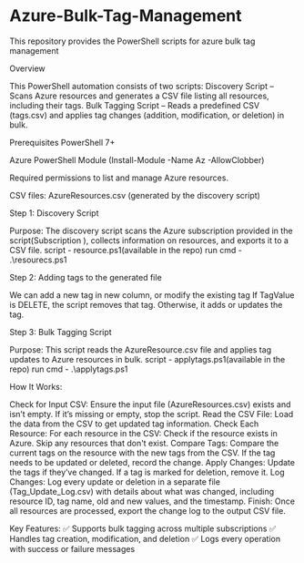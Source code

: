 # Azure-Bulk-Tag-Management
This repository provides the PowerShell scripts for azure bulk tag management


Overview

This PowerShell automation consists of two scripts:
Discovery Script – Scans Azure resources and generates a CSV file listing all resources, including their tags.
Bulk Tagging Script – Reads a predefined CSV (tags.csv) and applies tag changes (addition, modification, or deletion) in bulk.

Prerequisites
PowerShell 7+

Azure PowerShell Module (Install-Module -Name Az -AllowClobber)

Required permissions to list and manage Azure resources.

CSV files:
AzureResources.csv (generated by the discovery script)


Step 1: Discovery Script

Purpose:
The discovery script scans the Azure subscription provided in the script(Subscription ), collects information on resources, and exports it to a CSV file.
script - resource.ps1(available in the repo)
run cmd - .\resourecs.ps1


Step 2: Adding tags to the generated file

We can add a new tag in new column, or modify the existing tag
If TagValue is DELETE, the script removes that tag.
Otherwise, it adds or updates the tag.


Step 3: Bulk Tagging Script

Purpose:
This script reads the AzureResource.csv file and applies tag updates to Azure resources in bulk.
script - applytags.ps1(available in the repo)
run cmd - .\applytags.ps1



How It Works:

Check for Input CSV:
Ensure the input file (AzureResources.csv) exists and isn’t empty. If it’s missing or empty, stop the script.
Read the CSV File:
Load the data from the CSV to get updated tag information.
Check Each Resource:
For each resource in the CSV:
Check if the resource exists in Azure.
Skip any resources that don't exist.
Compare Tags:
Compare the current tags on the resource with the new tags from the CSV.
If the tag needs to be updated or deleted, record the change.
Apply Changes:
Update the tags if they’ve changed.
If a tag is marked for deletion, remove it.
Log Changes:
Log every update or deletion in a separate file (Tag_Update_Log.csv) with details about what was changed, including resource ID, tag name, old and new values, and the timestamp.
Finish:
Once all resources are processed, export the change log to the output CSV file.


Key Features:
✅ Supports bulk tagging across multiple subscriptions
✅ Handles tag creation, modification, and deletion 
✅ Logs every operation with success or failure messages
